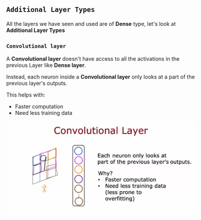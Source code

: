 ## `Additional Layer Types`

All the layers we have seen and used are of **Dense** type, let's look at **Additional Layer Types**

### `Convolutional layer`

A **Convolutional layer** doesn't have access to all the activations in the previous Layer like **Dense layer**. 

Instead, each neuron inside a **Convolutional layer** only looks at a part of the previous layer's outputs.

This helps with:
- Faster computation
- Need less training data

![Alt text](<ref img/2.1.png>)